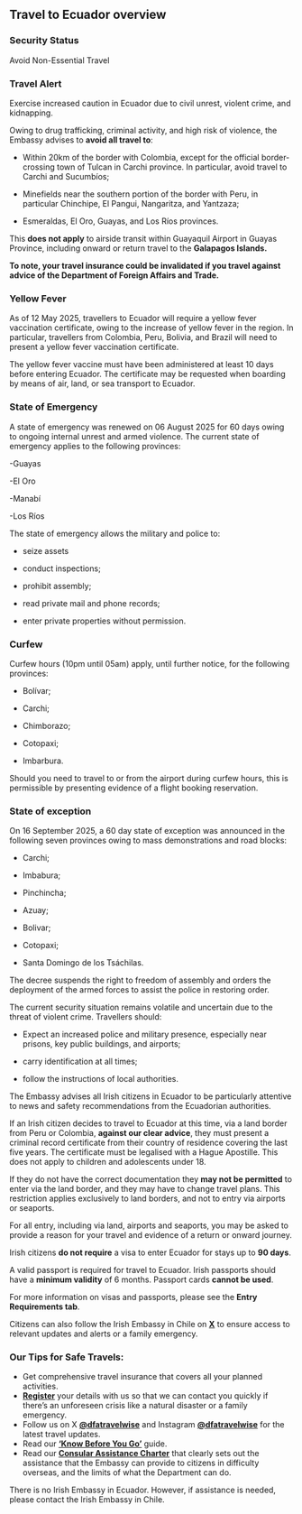 ## Travel to Ecuador overview

### **Security Status**

Avoid Non-Essential Travel

### **Travel Alert**

Exercise increased caution in Ecuador due to civil unrest, violent crime, and kidnapping.

Owing to drug trafficking, criminal activity, and high risk of violence, the Embassy advises to **avoid all travel to**:

- Within 20km of the border with Colombia, except for the official border-crossing town of Tulcan in Carchi province. In particular, avoid travel to Carchi and Sucumbíos;

- Minefields near the southern portion of the border with Peru, in particular Chinchipe, El Pangui, Nangaritza, and Yantzaza;

- Esmeraldas, El Oro, Guayas, and Los Ríos provinces.

This **does not apply** to airside transit within Guayaquil Airport in Guayas Province, including onward or return travel to the **Galapagos Islands.**

**To note, your travel insurance could be invalidated if you travel against advice of the Department of Foreign Affairs and Trade.**

### **Yellow Fever**

As of 12 May 2025, travellers to Ecuador will require a yellow fever vaccination certificate, owing to the increase of yellow fever in the region. In particular, travellers from Colombia, Peru, Bolivia, and Brazil will need to present a yellow fever vaccination certificate.

The yellow fever vaccine must have been administered at least 10 days before entering Ecuador. The certificate may be requested when boarding by means of air, land, or sea transport to Ecuador.

### **State of Emergency**

A state of emergency was renewed on 06 August 2025 for 60 days owing to ongoing internal unrest and armed violence. The current state of emergency applies to the following provinces:

-Guayas

-El Oro

-Manabí

-Los Ríos

The state of emergency allows the military and police to:

- seize assets

- conduct inspections;

- prohibit assembly;

- read private mail and phone records;

- enter private properties without permission.

### **Curfew**

Curfew hours (10pm until 05am) apply, until further notice, for the following provinces:

- Bolívar;

- Carchi;

- Chimborazo;

- Cotopaxi;

- Imbarbura.

Should you need to travel to or from the airport during curfew hours, this is permissible by presenting evidence of a flight booking reservation.

### **State of exception**

On 16 September 2025, a 60 day state of exception was announced in the following seven provinces owing to mass demonstrations and road blocks:

- Carchi;

- Imbabura;

- Pinchincha;

- Azuay;

- Bolivar;

- Cotopaxi;

- Santa Domingo de los Tsáchilas.

The decree suspends the right to freedom of assembly and orders the deployment of the armed forces to assist the police in restoring order.

The current security situation remains volatile and uncertain due to the threat of violent crime. Travellers should:

- Expect an increased police and military presence, especially near prisons, key public buildings, and airports;

- carry identification at all times;

- follow the instructions of local authorities.

The Embassy advises all Irish citizens in Ecuador to be particularly attentive to news and safety recommendations from the Ecuadorian authorities.

If an Irish citizen decides to travel to Ecuador at this time, via a land border from Peru or Colombia, **against our clear advice**, they must present a criminal record certificate from their country of residence covering the last five years. The certificate must be legalised with a Hague Apostille. This does not apply to children and adolescents under 18.

If they do not have the correct documentation they **may not be permitted** to enter via the land border, and they may have to change travel plans. This restriction applies exclusively to land borders, and not to entry via airports or seaports.

For all entry, including via land, airports and seaports, you may be asked to provide a reason for your travel and evidence of a return or onward journey.

Irish citizens **do not require** a visa to enter Ecuador for stays up to **90 days**.

A valid passport is required for travel to Ecuador. Irish passports should have a **minimum validity** of 6 months. Passport cards **cannot be used**.

For more information on visas and passports, please see the **Entry Requirements tab**.

Citizens can also follow the Irish Embassy in Chile on [**X**](https://twitter.com/irlembchile) to ensure access to relevant updates and alerts or a family emergency.

### **Our Tips for Safe Travels:**

* Get comprehensive travel insurance that covers all your planned activities.
* [**Register**](https://www.ireland.ie/en/dfa/overseas-travel/citizens-registration/) your details with us so that we can contact you quickly if there’s an unforeseen crisis like a natural disaster or a family emergency.
* Follow us on X [**@dfatravelwise**](https://www.twitter.com/DFATravelWise) and Instagram [**@dfatravelwise**](https://www.instagram.com/dfatravelwise/) for the latest travel updates.
* Read our [**‘Know Before You Go’**](https://www.ireland.ie/en/dfa/overseas-travel/know-before-you-go/) guide.
* Read our [**Consular Assistance Charter**](https://www.ireland.ie/en/dfa/overseas-travel/assistance-abroad/consular-assistance-charter/) that clearly sets out the assistance that the Embassy can provide to citizens in difficulty overseas, and the limits of what the Department can do.

There is no Irish Embassy in Ecuador. However, if assistance is needed, please contact the Irish Embassy in Chile.